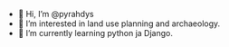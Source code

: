 - 👋 Hi, I’m @pyrahdys
- 👀 I’m interested in land use planning and archaeology.
- 🌱 I’m currently learning python ja Django.

<!---
pyrahdys/pyrahdys is a ✨ special ✨ repository because its `README.md` (this file) appears on your GitHub profile.
You can click the Preview link to take a look at your changes.
--->
